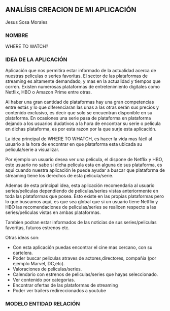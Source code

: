 ## ANALÍSIS CREACION DE MI APLICACIÓN

Jesus Sosa Morales

### NOMBRE

WHERE TO WATCH?


### IDEA DE LA APLICACIÓN



Aplicación que nos permitira estar informado de la actualidad acerca de nuestras peliculas o series favoritas. El sector de las plataformas de streaming es
altamente demandado, y mas en la actualidad y tiempos que corren. Existen numerosas plataformas de entretenimiento digitales como Netflix, HBO o Amazon Prime
entre otras.


Al haber una gran cantidad de plataformas hay una gran competencias entre estás y lo que diferenciaran las unas a las otras serán sus precios y contenido exclusivo,
es decir que solo se encuentran disponible en su plataforma. En ocasiones una serie pasa de plataforma en plataforma dejando a los usuarios dudativos a la hora de
encontrar su serie o pelicula en dichas plataforma, es por esta razon por la que surje esta aplicación.


La idea principal de WHERE TO WHATCH, es hacer la vida mas fácil al usuario a la hora de encontrar en que plataforma esta ubicada su pelicula/serie a visualizar.

Por ejemplo un usuario desea ver una pelicula, el dispone de Netflix y HBO, este usuario no sabe si dicha pelicula esta en alguna de sus plataforma, es aqui cuando 
nuestra aplicación le puede ayudar a buscar que plataforma de streaming tiene los derechos de esta pelicula/serie.

Ademas de esta principal idea, esta aplicación recomendaria al usuario series/peliculas dependiendo de peliculas/series vistas anteriormente en toda las plataformas
que posea. Esto existe en las propias plataformas pero lo que buscamos aqui, es que sea global que si un usuario tiene Netflix y HBO las recomendaciones de 
peliculas/series se realicen respecto a las series/peliculas vistas en ambas plataformas.

Tambien podran estar informados de las noticias de sus series/peliculas favoritas, futuros estrenos etc.

Otras ideas son: 

<ul>
    <li>Con esta aplicación puedas encontrar el cine mas cercano, con su cartelera.</li>
    <li>Poder buscar peliculas atraves de actores,directores, compañia (por ejemplo Marvel, DC,etc).</li>
    <li>Valoraciones de peliculas/series.</li>
    <li>Calendario con estrenos de peliculas/series que hayas seleccionado.</li>
    <li>Ver contenido por categorías.</li>
    <li>Encontrar ofertas de las plataformas de streaming</li>
    <li>Poder ver trailers redireccionados a youtube</li>
</ul>


### MODELO ENTIDAD RELACIÓN








